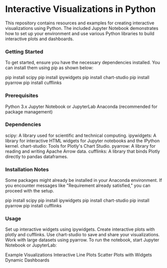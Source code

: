 # Interactive Visualizations in Python
This repository contains resources and examples for creating interactive visualizations using Python. The included Jupyter Notebook demonstrates how to set up your environment and use various Python libraries to build interactive plots and dashboards.

### Getting Started
To get started, ensure you have the necessary dependencies installed. You can install them using pip as shown below:


pip install scipy
pip install ipywidgets
pip install chart-studio
pip install pyarrow
pip install cufflinks

### Prerequisites
Python 3.x
Jupyter Notebook or JupyterLab
Anaconda (recommended for package management)

### Dependencies

scipy: A library used for scientific and technical computing.
ipywidgets: A library for interactive HTML widgets for Jupyter notebooks and the IPython kernel.
chart-studio: Tools for Plotly's Chart Studio.
pyarrow: A library for reading and writing Apache Arrow data.
cufflinks: A library that binds Plotly directly to pandas dataframes.

### Installation Notes

Some packages might already be installed in your Anaconda environment. If you encounter messages like "Requirement already satisfied," you can proceed with the setup.


pip install scipy
pip install ipywidgets
pip install chart-studio
pip install pyarrow
pip install cufflinks

### Usage
Set up interactive widgets using ipywidgets.
Create interactive plots with plotly and cufflinks.
Use chart-studio to save and share your visualizations.
Work with large datasets using pyarrow.
To run the notebook, start Jupyter Notebook or JupyterLab:


Example Visualizations
Interactive Line Plots
Scatter Plots with Widgets
Dynamic Dashboards
